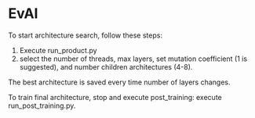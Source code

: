 # EvAI

To start architecture search, follow these steps:

1. Execute run_product.py
2. select the number of threads, max layers, set mutation coefficient (1 is suggested), and number children architectures (4-8).

The best architecture is saved every time number of layers changes.

To train final architecture, stop and execute post_training:   execute run_post_training.py.
